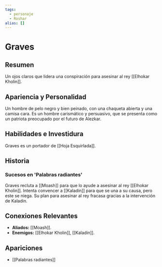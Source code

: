 ```yaml
---
tags:
  - personaje
  - Roshar
alias: []
---
```


# Graves

## Resumen
Un ojos claros que lidera una conspiración para asesinar al rey [[Elhokar Kholin]].

## Apariencia y Personalidad
Un hombre de pelo negro y bien peinado, con una chaqueta abierta y una camisa cara. Es un hombre carismático y persuasivo, que se presenta como un patriota preocupado por el futuro de Alezkar.

## Habilidades e Investidura
Graves es un portador de [[Hoja Esquirlada]].

## Historia
### Sucesos en 'Palabras radiantes'
Graves recluta a [[Moash]] para que lo ayude a asesinar al rey [[Elhokar Kholin]]. Intenta convencer a [[Kaladin]] para que se una a su causa, pero este se niega. Su plan para asesinar al rey fracasa gracias a la intervención de Kaladin.

## Conexiones Relevantes
* **Aliados:** [[Moash]].
* **Enemigos:** [[Elhokar Kholin]], [[Kaladin]].

## Apariciones
* [[Palabras radiantes]]
